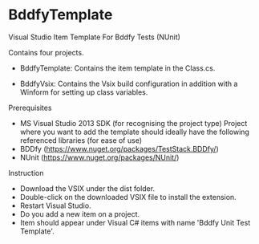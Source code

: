 # BddfyTemplate
Visual Studio Item Template For Bddfy Tests (NUnit)

Contains four projects.

  - BddfyTemplate: Contains the item template in the Class.cs.

  - BddfyVsix: Contains the Vsix build configuration in addition with a Winform for setting up class variables.

Prerequisites
  - MS Visual Studio 2013 SDK (for recognising the project type)
  Project where you want to add the template should ideally have the following referenced libraries (for ease of use)
  - BDDfy (https://www.nuget.org/packages/TestStack.BDDfy/)
  - NUnit (https://www.nuget.org/packages/NUnit/)

Instruction
  - Download the VSIX under the dist folder.
  - Double-click on the downloaded VSIX file to install the extension.
  - Restart Visual Studio.
  - Do you add a new item on a project.
  - Item should appear under Visual C# items with name 'Bddfy Unit Test Template'.

